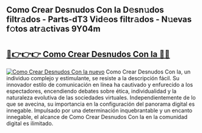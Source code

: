 ## Como Crear Desnudos Con Ia D𝚎sn𝚞dos filtr𝚊dos - Parts-dT3 Vid𝚎os filtr𝚊dos - N𝚞evas f𝚘tos atr𝚊ctivas 9Y04m

# <h2><a href="http://mb7axj.tromn.icu/?c=Como+Crear+Desnudos+Con+Ia">🔗👉👉👉 Como Crear Desnudos Con Ia 🔗🔗</a></h2>

[![Como Crear Desnudos Con Ia nuevo](https://i.imgur.com/pEAQMta.gif)](http://mb7axj.tromn.icu/?c=Como+Crear+Desnudos+Con+Ia)
Como Crear Desnudos Con Ia, un individuo complejo y estimulante, se resiste a la descripción fácil. Su innovador estilo de comunicación en línea ha cautivado y enfurecido a los espectadores, encendiendo debates sobre ética, individualidad y la naturaleza evolutiva de las sociedades virtuales. Independientemente de lo que se avecina, su importancia en la configuración del panorama digital es innegable. Impulsado por una determinación inquebrantable y un encanto innegable, el alcance de Como Crear Desnudos Con Ia en la comunidad digital es ilimitado.
